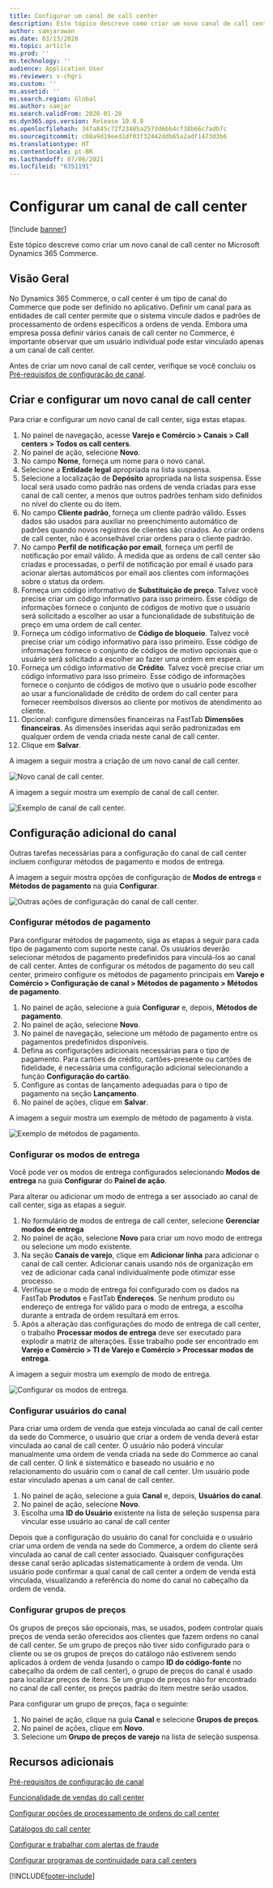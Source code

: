 ```yaml
---
title: Configurar um canal de call center
description: Este tópico descreve como criar um novo canal de call center no Microsoft Dynamics 365 Commerce.
author: samjarawan
ms.date: 03/13/2020
ms.topic: article
ms.prod: ''
ms.technology: ''
audience: Application User
ms.reviewer: v-chgri
ms.custom: ''
ms.assetid: ''
ms.search.region: Global
ms.author: samjar
ms.search.validFrom: 2020-01-20
ms.dyn365.ops.version: Release 10.0.8
ms.openlocfilehash: 34fa845c72f23485a2573d6bb4cf38b66c7adb7c
ms.sourcegitcommit: c08a9d19eed1df03f32442ddb65a2adf1473d3b6
ms.translationtype: HT
ms.contentlocale: pt-BR
ms.lasthandoff: 07/06/2021
ms.locfileid: "6351191"
---
```

# <a name="set-up-a-call-center-channel"></a>Configurar um canal de call center


[!include [banner](includes/banner.md)]

Este tópico descreve como criar um novo canal de call center no Microsoft Dynamics 365 Commerce.

## <a name="overview"></a>Visão Geral


No Dynamics 365 Commerce, o call center é um tipo de canal do Commerce que pode ser definido no aplicativo. Definir um canal para as entidades de call center permite que o sistema vincule dados e padrões de processamento de ordens específicos a ordens de venda. Embora uma empresa possa definir vários canais de call center no Commerce, é importante observar que um usuário individual pode estar vinculado apenas a um canal de call center. 

Antes de criar um novo canal de call center, verifique se você concluiu os [Pré-requisitos de configuração de canal](channels-prerequisites.md).

## <a name="create-and-configure-a-new-call-center-channel"></a>Criar e configurar um novo canal de call center

Para criar e configurar um novo canal de call center, siga estas etapas.

1. No painel de navegação, acesse **Varejo e Comércio \> Canais \> Call centers \> Todos os call centers**.
1. No painel de ação, selecione **Novo**.
1. No campo **Nome**, forneça um nome para o novo canal.
1. Selecione a **Entidade legal** apropriada na lista suspensa.
1. Selecione a localização de **Depósito** apropriada na lista suspensa. Esse local será usado como padrão nas ordens de venda criadas para esse canal de call center, a menos que outros padrões tenham sido definidos no nível do cliente ou do item.
1. No campo **Cliente padrão**, forneça um cliente padrão válido. Esses dados são usados para auxiliar no preenchimento automático de padrões quando novos registros de clientes são criados. Ao criar ordens de call center, não é aconselhável criar ordens para o cliente padrão.
1. No campo **Perfil de notificação por email**, forneça um perfil de notificação por email válido. À medida que as ordens de call center são criadas e processadas, o perfil de notificação por email é usado para acionar alertas automáticos por email aos clientes com informações sobre o status da ordem.
1. Forneça um código informativo de **Substituição de preço**. Talvez você precise criar um código informativo para isso primeiro. Esse código de informações fornece o conjunto de códigos de motivo que o usuário será solicitado a escolher ao usar a funcionalidade de substituição de preço em uma ordem de call center.
1. Forneça um código informativo de **Código de bloqueio**. Talvez você precise criar um código informativo para isso primeiro. Esse código de informações fornece o conjunto de códigos de motivo opcionais que o usuário será solicitado a escolher ao fazer uma ordem em espera.
1. Forneça um código informativo de **Crédito**. Talvez você precise criar um código informativo para isso primeiro. Esse código de informações fornece o conjunto de códigos de motivo que o usuário pode escolher ao usar a funcionalidade de crédito de ordem do call center para fornecer reembolsos diversos ao cliente por motivos de atendimento ao cliente.
1. Opcional: configure dimensões financeiras na FastTab **Dimensões financeiras**. As dimensões inseridas aqui serão padronizadas em qualquer ordem de venda criada neste canal de call center.
1. Clique em **Salvar**.

A imagem a seguir mostra a criação de um novo canal de call center.

![Novo canal de call center.](media/channel-setup-callcenter-1.png)

A imagem a seguir mostra um exemplo de canal de call center.

![Exemplo de canal de call center.](media/channel-setup-callcenter-2.png)

## <a name="additional-channel-setup"></a>Configuração adicional do canal

Outras tarefas necessárias para a configuração do canal de call center incluem configurar métodos de pagamento e modos de entrega.

A imagem a seguir mostra opções de configuração de **Modos de entrega** e **Métodos de pagamento** na guia **Configurar**.

![Outras ações de configuração do canal de call center.](media/channel-setup-callcenter-3.png)

### <a name="set-up-payment-methods"></a>Configurar métodos de pagamento

Para configurar métodos de pagamento, siga as etapas a seguir para cada tipo de pagamento com suporte neste canal. Os usuários deverão selecionar métodos de pagamento predefinidos para vinculá-los ao canal de call center. Antes de configurar os métodos de pagamento do seu call center, primeiro configure os métodos de pagamento principais em **Varejo e Comércio \> Configuração de canal \> Métodos de pagamento \> Métodos de pagamento**.

1. No painel de ação, selecione a guia **Configurar** e, depois, **Métodos de pagamento**.
1. No painel de ação, selecione **Novo**.
1. No painel de navegação, selecione um método de pagamento entre os pagamentos predefinidos disponíveis.
1. Defina as configurações adicionais necessárias para o tipo de pagamento. Para cartões de crédito, cartões-presente ou cartões de fidelidade, é necessária uma configuração adicional selecionando a função **Configuração do cartão**. 
1. Configure as contas de lançamento adequadas para o tipo de pagamento na seção **Lançamento**.
1. No painel de ações, clique em **Salvar**.

A imagem a seguir mostra um exemplo de método de pagamento à vista.

![Exemplo de métodos de pagamento.](media/channel-setup-callcenter-payments.png)

### <a name="set-up-modes-of-delivery"></a>Configurar os modos de entrega

Você pode ver os modos de entrega configurados selecionando **Modos de entrega** na guia **Configurar** do **Painel de ação**.  

Para alterar ou adicionar um modo de entrega a ser associado ao canal de call center, siga as etapas a seguir.

1. No formulário de modos de entrega de call center, selecione **Gerenciar modos de entrega**
1. No painel de ação, selecione **Novo** para criar um novo modo de entrega ou selecione um modo existente.
1. Na seção **Canais de varejo**, clique em **Adicionar linha** para adicionar o canal de call center. Adicionar canais usando nós de organização em vez de adicionar cada canal individualmente pode otimizar esse processo.
1. Verifique se o modo de entrega foi configurado com os dados na FastTab **Produtos** e FastTab **Endereços**. Se nenhum produto ou endereço de entrega for válido para o modo de entrega, a escolha durante a entrada de ordem resultará em erros.
1. Após a alteração das configurações do modo de entrega de call center, o trabalho **Processar modos de entrega** deve ser executado para explodir a matriz de alterações. Esse trabalho pode ser encontrado em **Varejo e Comércio \> TI de Varejo e Comércio \> Processar modos de entrega**.

A imagem a seguir mostra um exemplo de modo de entrega.

![Configurar os modos de entrega.](media/channel-setup-retail-7.png)

### <a name="set-up-channel-users"></a>Configurar usuários do canal

Para criar uma ordem de venda que esteja vinculada ao canal de call center da sede do Commerce, o usuário que criar a ordem de venda deverá estar vinculada ao canal de call center. O usuário não poderá vincular manualmente uma ordem de venda criada na sede do Commerce ao canal de call center. O link é sistemático e baseado no usuário e no relacionamento do usuário com o canal de call center. Um usuário pode estar vinculado apenas a um canal de call center.

1. No painel de ação, selecione a guia **Canal** e, depois, **Usuários do canal**.
1. No painel de ação, selecione **Novo**.
1. Escolha uma **ID do Usuário** existente na lista de seleção suspensa para vincular esse usuário ao canal de call center

Depois que a configuração do usuário do canal for concluída e o usuário criar uma ordem de venda na sede do Commerce, a ordem do cliente será vinculada ao canal de call center associado. Quaisquer configurações desse canal serão aplicadas sistematicamente à ordem de venda. Um usuário pode confirmar a qual canal de call center a ordem de venda está vinculada, visualizando a referência do nome do canal no cabeçalho da ordem de venda.


### <a name="set-up-price-groups"></a>Configurar grupos de preços

Os grupos de preços são opcionais, mas, se usados, podem controlar quais preços de venda serão oferecidos aos clientes que fazem ordens no canal de call center. Se um grupo de preços não tiver sido configurado para o cliente ou se os grupos de preços do catálogo não estiverem sendo aplicados à ordem de venda (usando o campo **ID do código-fonte** no cabeçalho da ordem de call center), o grupo de preços do canal é usado para localizar preços de itens. Se um grupo de preços não for encontrado no canal de call center, os preços padrão do item mestre serão usados. 

Para configurar um grupo de preços, faça o seguinte:

1. No painel de ação, clique na guia **Canal** e selecione **Grupos de preços**.
1. No painel de ações, clique em **Novo**.
1. Selecione um **Grupo de preços de varejo** na lista de seleção suspensa.

## <a name="additional-resources"></a>Recursos adicionais

[Pré-requisitos de configuração de canal](channels-prerequisites.md)

[Funcionalidade de vendas do call center](call-center-functionality.md)

[Configurar opções de processamento de ordens do call center](set-up-order-processing-options.md)

[Catálogos do call center](call-center-catalogs.md)

[Configurar e trabalhar com alertas de fraude](set-up-fraud-alerts.md)

[Configurar programas de continuidade para call centers](set-up-continuity-program.md)


[!INCLUDE[footer-include](../includes/footer-banner.md)]